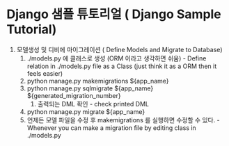 # Django 샘플 튜토리얼 ( Django Sample Tutorial)

1. 모델생성 및 디비에 마이그레이션 ( Define Models and Migrate to Database)
   1. ./models.py 에 클래스로 생성 (ORM 이라고 생각하면 쉬움) - Define relation in ./models.py file as a Class (just think it as a ORM then it feels easier)
   2. python manage.py makemigrations ${app_name}
   3. python manage.py sqlmigrate ${app_name} ${generated_migration_number}
      1. 출력되는 DML 확인 - check printed DML
   4. python manage.py migrate ${app_name}
   5. 언제든 모델 파일을 수정 후 makemigrations 를 실행하면 수정할 수 있다. - Whenever you can make a migration file by editing class in ./models.py  